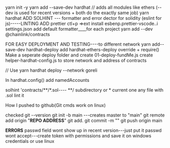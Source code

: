 yarn init -y
yarn add --save-dev hardhat // adds all modules like ethers (--dev is used for recent versions + both do the exactly same job)
yarn hardhat
ADD SOLHINT --- formatter and error dector for solidity (eslint for js)-----LINTING
ADD prettier
ctl+p =>ext install esbenp.prettier-vscode..i settings.json add default formatter\_\_\_\_for each project
yarn add --dev @chainlink/contracts

FOR EASY DEPLOYMENT AND TESTING----to different network
yarn add--save-dev hardhat-deploy
add hardhat-ethers-deploy override + require()
Make a seperate deploy folder and create 01-deploy-fundMe.js
create helper-hardhat-config.js to store network and address of contracts

// Use yarn hardhat deploy --network goreli

In hardhat.config() add namedAccounts


solhint 'contracts/**/*.sol---- **/ subdirectory or * current one any file with .sol lint it 


How I pushed to github(Git cmds work on linux)

checked git --version
git init -b main  ---creates master to "main"
git remote add origin "__REPO ADDRESS__"
git add.
git commit -m ""
git push origin main

__ERRORS__
passwd field wont show up in recent version---just put it
passwd wont accept---create token with permissions and save it on windows credentials or use linux
